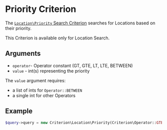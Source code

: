 # Priority Criterion

The [`Location\Priority` Search Criterion](https://github.com/ibexa/core/blob/main/src/contracts/Repository/Values/Content/Query/Criterion/Location/Priority.php)
searches for Locations based on their priority.

This Criterion is available only for Location Search.

## Arguments

- `operator`- Operator constant (GT, GTE, LT, LTE, BETWEEN)
- `value` - int(s) representing the priority

The `value` argument requires:

- a list of ints for `Operator::BETWEEN`
- a single int for other Operators

## Example

``` php
$query->query = new Criterion\Location\Priority(Criterion\Operator::GTE, 50);
```
